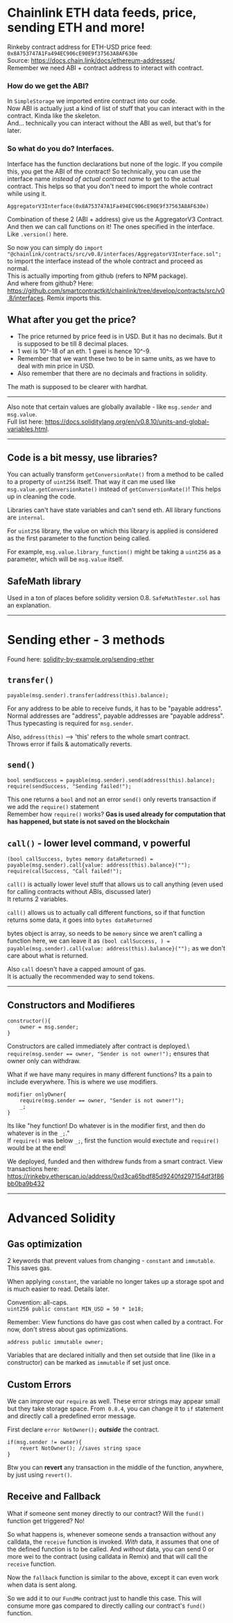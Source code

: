 # Chainlink ETH data feeds, price, sending ETH and more!

Rinkeby contract address for ETH-USD price feed: `0x8A753747A1Fa494EC906cE90E9f37563A8AF630e` \
Source: https://docs.chain.link/docs/ethereum-addresses/ \
Remember we need ABI + contract address to interact with contract.

### How do we get the ABI? 
In `SimpleStorage` we imported entire contract into our code.\
Now ABI is actually just a kind of list of stuff that you can interact with in the contract. Kinda like the skeleton.\
And... technically you can interact without the ABI as well, but that's for later.

### So what do you do? Interfaces.
Interface has the function declarations but none of the logic.
If you compile this, you get the ABI of the contract! 
So technically, you can use the interface name *instead of actual contract name* to get to the actual contract. 
This helps so that you don't need to import the whole contract while using it.

`AggregatorV3Interface(0x8A753747A1Fa494EC906cE90E9f37563A8AF630e)`

Combination of these 2 (ABI + address) give us the AggregatorV3 Contract.\
And then we can call functions on it! The ones specified in the interface. Like `.version()` here.

So now you can simply do `import "@chainlink/contracts/src/v0.8/interfaces/AggregatorV3Interface.sol";` to import the interface instead of the whole contract and proceed as normal.\
This is actually importing from github (refers to NPM package).\
And where from github? Here: https://github.com/smartcontractkit/chainlink/tree/develop/contracts/src/v0.8/interfaces. Remix imports this.

## What after you get the price?
- The price returned by price feed is in USD. But it has no decimals. But it is supposed to be till 8 decimal places.
- 1 wei is 10^-18 of an eth. 1 gwei is hence 10^-9.
- Remember that we want these two to be in same units, as we have to deal with min price in USD.
- Also remember that there are no decimals and fractions in solidity.

The math is supposed to be clearer with hardhat.

---

Also note that certain values are globally available - like `msg.sender` and `msg.value`. \
Full list here: https://docs.soliditylang.org/en/v0.8.10/units-and-global-variables.html.

---
## Code is a bit messy, use libraries?

You can actually transform `getConversionRate()` from a method to be called to a property of `uint256` itself. That way it can me used like `msg.value.getConversionRate()` instead of `getConversionRate()`! This helps up in cleaning the code. 

Libraries can't have state variables and can't send eth. All library functions are `internal`. 

For `uint256` library, the value on which this library is applied is considered as the first parameter to the function being called. 

For example, `msg.value.library_function()` might be taking a `uint256` as a parameter, which will be  `msg.value` itself.

## SafeMath library

Used in a ton of places before solidity version 0.8. `SafeMathTester.sol` has an explanation.

---
# Sending ether - 3 methods

Found here: [solidity-by-example.org/sending-ether](https://solidity-by-example.org/sending-ether)

## `transfer()`
`payable(msg.sender).transfer(address(this).balance);`

For any address to be able to receive funds, it has to be "payable address".\
Normal addresses are "address", payable addresses are "payable address".\
Thus typecasting is required for `msg.sender`.

Also, `address(this)` --> 'this' refers to the whole smart contract.\
Throws error if fails & automatically reverts.
        

## `send() `
```
bool sendSuccess = payable(msg.sender).send(address(this).balance);
require(sendSuccess, "Sending failed!");
```

This one returns a `bool` and not an error 
`send()` only reverts transaction if we add the `require()` statement\
Remember how `require()` works? **Gas is used already for computation that has happened, but state is not saved on the blockchain** 
        

## `call()` - lower level command, v powerful 
```
(bool callSuccess, bytes memory dataReturned) = payable(msg.sender).call{value: address(this).balance}("");
require(callSuccess, "Call failed!");
```

`call()` is actually lower level stuff that allows us to call anything (even used for calling contracts without ABIs, discussed later)\
It returns 2 variables.

`call()` allows us to actually call different functions, so if that function
returns some data, it goes into `bytes dataReturned`

bytes object is array, so needs to be `memory`
since we aren't calling a function here, we can leave it as 
`(bool callSuccess, ) = payable(msg.sender).call{value: address(this).balance}("");` as we don't care about what is returned.

Also `call` doesn't have a capped amount of gas.\
It is actually the recommended way to send tokens.

---

## Constructors and Modifieres

```
constructor(){
    owner = msg.sender;
}
```

Constructors are called immediately after contract is deployed.\ 
`require(msg.sender == owner, "Sender is not owner!");` ensures that owner only can withdraw.

What if we have many requires in many different functions? Its a pain to include everywhere. This is where we use modifiers.

```
modifier onlyOwner{      
    require(msg.sender == owner, "Sender is not owner!");
    _;
}
```

Its like "hey function! Do whatever is in the modifier first, and then do whatever is in the `_;`."\
If `require()` was below `_;`, first the function would exectute and `require()` would be at the end!

We deployed, funded and then withdrew funds from a smart contract. View transactions here: https://rinkeby.etherscan.io/address/0xd3ca65bdf85d9240fd297154df3f86bb0ba9b432

---
# Advanced Solidity

## Gas optimization

2 keywords that prevent values from changing - `constant` and `immutable`. This saves gas. 

When applying `constant`, the variable no longer takes up a storage spot and is much easier to read. Details later.

Convention: all-caps.\
`uint256 public constant MIN_USD = 50 * 1e18;`

Remember: View functions do have gas cost when called by a contract.
For now, don't stress about gas optimizations. 

`address public immutable owner;`

Variables that are declared initially and then set outside that line (like in a constructor) can be marked as `immutable` if set just once.

## Custom Errors

We can improve our `require` as well. These error strings may appear small but they take storage space. From` 0.8.4`, you can change it to `if` statement and directly call a predefined error message. 

First declare `error NotOwner();` ***outside*** the contract.

```
if(msg.sender != owner){
    revert NotOwner(); //saves string space
}
```

Btw you can **revert** any transaction in the middle of the function, anywhere, by just using `revert()`. 

## Receive and Fallback

What if someone sent money directly to our contract? Will the `fund()` function get triggered? No!

So what happens is, whenever someone sends a transaction without any calldata, the `receive` function is invoked. *With* data, it assumes that one of the defined function is to be called. And *without* data, you can send 0 or more wei to the contract (using calldata in Remix) and that will call the `receive` function. 

Now the `fallback` function is similar to the above, except it can even work when data is sent along. 

So we add it to our `FundMe` contract just to handle this case.
This will consume more gas compared to directly calling our contract's `fund()` function.
